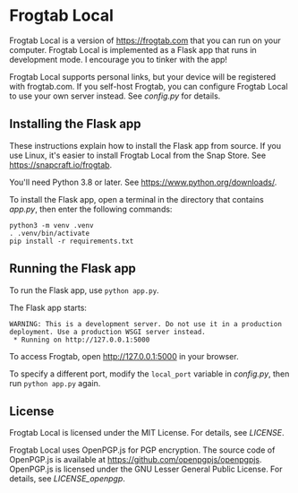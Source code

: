 # Frogtab Local

Frogtab Local is a version of https://frogtab.com that you can run on your computer.
Frogtab Local is implemented as a Flask app that runs in development mode.
I encourage you to tinker with the app!

Frogtab Local supports personal links, but your device will be registered with frogtab.com.
If you self-host Frogtab, you can configure Frogtab Local to use your own server instead.
See *config.py* for details.

## Installing the Flask app

These instructions explain how to install the Flask app from source.
If you use Linux, it's easier to install Frogtab Local from the Snap Store.
See https://snapcraft.io/frogtab.

You'll need Python 3.8 or later. See https://www.python.org/downloads/.

To install the Flask app, open a terminal in the directory that contains *app.py*,
then enter the following commands:

```
python3 -m venv .venv
. .venv/bin/activate
pip install -r requirements.txt
```

## Running the Flask app

To run the Flask app, use `python app.py`.

The Flask app starts:

```
WARNING: This is a development server. Do not use it in a production deployment. Use a production WSGI server instead.
 * Running on http://127.0.0.1:5000
```

To access Frogtab, open http://127.0.0.1:5000 in your browser.

To specify a different port, modify the `local_port` variable in *config.py*, then run `python app.py` again.

## License

Frogtab Local is licensed under the MIT License.
For details, see *LICENSE*.

Frogtab Local uses OpenPGP.js for PGP encryption.
The source code of OpenPGP.js is available at https://github.com/openpgpjs/openpgpjs.
OpenPGP.js is licensed under the GNU Lesser General Public License.
For details, see *LICENSE_openpgp*.
